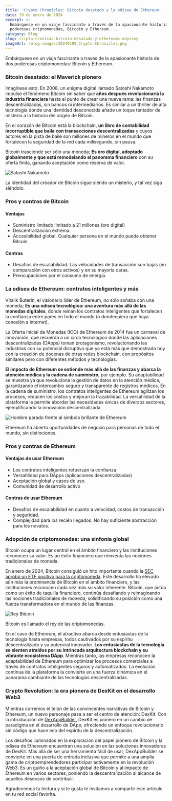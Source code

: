 ```yaml
---
title: 'Crypto Chronicles: Bitcoin desatado y la odisea de Ethereum'
date: 19 de enero de 2024
excerpt: >-
  Embárquese en un viaje fascinante a través de la apasionante historia de dos
  poderosas criptomonedas, Bitcoin y Ethereum....
category: Blog
slug: cripto-cronicas-bitcoin-desatado-y-ethereums-odyssey
imageUrl: /blog-images/20240109_Crypto-Chronicles.png
---
```

Embárquese en un viaje fascinante a través de la apasionante historia de dos poderosas criptomonedas: Bitcoin y Ethereum.

### Bitcoin desatado: el Maverick pionero

Imagínese esto: En 2008, un enigma digital llamado Satoshi Nakamoto impulsó el fenómeno Bitcoin sin saber que **años después revolucionaría la industria financiera** hasta el punto de crear una nueva rama: las finanzas descentralizadas, sin bancos ni intermediarios. Es similar a un thriller de alta tecnología donde una identidad desconocida añade un toque tentador de misterio a la historia del origen de Bitcoin.

En el corazón de Bitcoin está la blockchain, **un libro de contabilidad incorruptible que baila con transacciones descentralizadas** y cuyos actores en la pista de baile son millones de mineros en el mundo que fortalecen la seguridad de la red cada milisegundo, sin pausa.

Bitcoin trasciende ser sólo una moneda; **Es oro digital, adoptado globalmente y que está remodelando el panorama financiero** con su oferta finita, ganando aceptación como reserva de valor.

![Satoshi Nakamoto](/blog-images/f2e94aa0-d9e5-4dc1-9c07-6b8fec4acfd5.jpg)

La identidad del creador de Bitcoin sigue siendo un misterio, y tal vez siga siéndolo.

### Pros y contras de Bitcoin

#### Ventajas

* Suministro limitado limitado a 21 millones (oro digital)
* Descentralización extrema.
* Accesibilidad global. Cualquier persona en el mundo puede obtener Bitcoin.

#### Contras

* Desafíos de escalabilidad. Las velocidades de transacción son bajas (en comparación con otros activos) y en su mayoría caras.
* Preocupaciones por el consumo de energía.

### La odisea de Ethereum: contratos inteligentes y más

Vitalik Buterin, el visionario líder de Ethereum, no sólo soñaba con una moneda; **Es una odisea tecnológica: una aventura más allá de las monedas digitales**, donde reinan los contratos inteligentes que fortalecen la confianza entre pares en todo el mundo (o dondequiera que haya conexión a internet).

La Oferta Inicial de Monedas (ICO) de Ethereum de 2014 fue un carnaval de innovación, que recuerda a un circo tecnológico donde las aplicaciones descentralizadas (DApps) toman protagonismo, revolucionando las industrias con su potencial disruptivo que ya está más que demostrado hoy con la creación de docenas de otras redes blockchain. con propósitos similares pero con diferentes métodos y tecnologías.

**El impacto de Ethereum se extiende más allá de las finanzas y abarca la atención médica y la cadena de suministro**, por ejemplo. Su adaptabilidad se muestra ya que revoluciona la gestión de datos en la atención médica, garantizando el intercambio seguro y transparente de registros médicos. En la cadena de suministro, los contratos inteligentes de Ethereum agilizan los procesos, reducen los costos y mejoran la trazabilidad. La versatilidad de la plataforma le permite abordar las necesidades únicas de diversos sectores, ejemplificando la innovación descentralizada.

![Hombre parado frente al símbolo brillante de Ethereum](/blog-images/c6de6a5e-14d2-4fe9-8038-0187b315f3c8.jpeg)

Ethereum ha abierto oportunidades de negocio para personas de todo el mundo, sin distinciones.

### Pros y contras de Ethereum

#### Ventajas de usar Ethereum

* Los contratos inteligentes refuerzan la confianza
* Versatilidad para DApps (aplicaciones descentralizadas)
* Aceptación global y casos de uso.
* Comunidad de desarrollo activo

#### Contras de usar Ethereum

* Desafíos de escalabilidad en cuanto a velocidad, costos de transacción y seguridad.
* Complejidad para los recién llegados. No hay suficiente abstracción para los novatos.

### Adopción de criptomonedas: una sinfonía global

Bitcoin ocupa un lugar central en el ámbito financiero y las instituciones reconocen su valor. Es un éxito financiero que reinventa las nociones tradicionales de moneda.

En enero de 2024, Bitcoin consiguió un hito importante cuando la [SEC aprobó un ETF positivo para la criptomoneda](https://www.thebanker.com/Much-anticipated-the-US-SEC-approves-bitcoin-ETFs-1705393382). Este desarrollo ha elevado aún más la prominencia de Bitcoin en el ámbito financiero, y las instituciones reconocen cada vez más su valor inherente. Bitcoin, que actúa como un éxito de taquilla financiero, continúa desafiando y reimaginando las nociones tradicionales de moneda, solidificando su posición como una fuerza transformadora en el mundo de las finanzas.

![Rey Bitcoin](/blog-images/94cce3fc-b776-4998-a07d-03bdc04e08ad.jpg)

Bitcoin es llamado el rey de las criptomonedas.

En el caso de Ethereum, el atractivo abarca desde entusiastas de la tecnología hasta empresas, todos cautivados por su espíritu descentralizado y su potencial innovador. **Los entusiastas de la tecnología se sienten atraídos por su intrincada arquitectura blockchain y su vibrante ecosistema DApp**. Mientras tanto, las empresas reconocen la adaptabilidad de Ethereum para optimizar los procesos comerciales a través de contratos inteligentes seguros y automatizados. La evolución continua de la plataforma la convierte en una fuerza dinámica en el panorama cambiante de las tecnologías descentralizadas.

### Crypto Revolution: la era pionera de DexKit en el desarrollo Web3

Mientras corremos el telón de las convincentes narrativas de Bitcoin y Ethereum, un nuevo personaje pasa a ser el centro de atención: DexKit. Con la introducción de [DexAppBuilder](https://dexappbuilder.dexkit.com), DexKit es pionero en un cambio de paradigma en el desarrollo de DApp, ofreciendo un enfoque revolucionario sin código que hace eco del espíritu de la descentralización.

Los desafíos iluminados en la exploración del papel pionero de Bitcoin y la odisea de Ethereum encuentran una solución en las soluciones innovadoras de DexKit. Más allá de ser una herramienta fácil de usar, DexAppBuilder se convierte en una puerta de entrada inclusiva que permite a una amplia gama de criptoemprendedores participar activamente en la revolución Web3. Es un guiño a la aceptación global de Bitcoin y al impacto de Ethereum en varios sectores, poniendo la descentralización al alcance de aquellos deseosos de contribuir.

Agradecemos tu lectura y si te gusta te invitamos a compartir este artículo en tu red social favorita.
